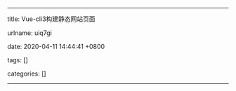 
---

title: Vue-cli3构建静态网站页面

urlname: uiq7gi

date: 2020-04-11 14:44:41 +0800

tags: []

categories: []

---
<!doctype html><div data-lake-element="root" class="lake-engine lake-typography-traditional" data-parser-by="lake2html"></div>
